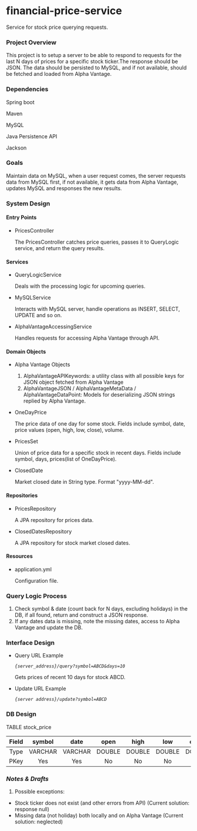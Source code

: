 # financial-price-service
 Service for stock price querying requests.

### Project Overview
This project is to setup a server to be able to respond to requests for the last N days of prices for a specific stock ticker.The response should be JSON. The data should be persisted to MySQL, and if not available, should be fetched and loaded from Alpha Vantage.

### Dependencies
Spring boot

Maven

MySQL

Java Persistence API

Jackson

### Goals
Maintain data on MySQL, when a user request comes, the server requests data from MySQL first, if not available, it gets data from Alpha Vantage, updates MySQL and responses the new results.

### System Design
#### Entry Points
- PricesController

    The PricesController catches price queries, passes it to QueryLogic service, and return the query results.
#### Services
- QueryLogicService

    Deals with the processing logic for upcoming queries.
- MySQLService
    
    Interacts with MySQL server, handle operations as INSERT, SELECT, UPDATE and so on.
- AlphaVantageAccessingService

    Handles requests for accessing Alpha Vantage through API.
#### Domain Objects
- Alpha Vantage Objects
    1) AlphaVantageAPIKeywords: a utility class with all possible keys for JSON object 
    fetched from Alpha Vantage
    2) AlphaVantageJSON / AlphaVantageMetaData / AlphaVantageDataPoint: Models
    for deserializing JSON strings replied by Alpha Vantage.

- OneDayPrice

    The price data of one day for some stock. Fields include symbol, date, price values (open, high, low, close), volume.
- PricesSet

    Union of price data for a specific stock in recent days. Fields include symbol, days, prices(list of OneDayPrice). 

- ClosedDate
    
    Market closed date in String type. Format "yyyy-MM-dd".
#### Repositories
- PricesRepository

    A JPA repository for prices data.
    
- ClosedDatesRepository

    A JPA repository for stock market closed dates.
    
#### Resources
- application.yml

    Configuration file.
### Query Logic Process
1) Check symbol & date (count back for N days, excluding holidays) in the DB, if all found, return and construct a JSON response.
2) If any dates data is missing, note the missing dates, access to Alpha Vantage and update the DB. 
### Interface Design
- Query URL Example

    _`{server_address}/query?symbol=ABCD&days=10`_
     
    Gets prices of recent 10 days for stock ABCD.
- Update URL Example

  _`{server address}/update?symbol=ABCD`_
### DB Design
TABLE stock_price

| Field |  symbol |   date  |  open  |  high  |   low  |  close | volume |
|:-----:|:-------:|:-------:|:------:|:------:|:------:|:------:|:------:|
|  Type | VARCHAR | VARCHAR | DOUBLE | DOUBLE | DOUBLE | DOUBLE |   INT  |
| PKey |   Yes   |   Yes   |   No   |   No   |   No   |   No   |   No   |

### _Notes & Drafts_
1) Possible exceptions:
- Stock ticker does not exist (and other errors from API) (Current solution: response null)
- Missing data (not holiday) both locally and on Alpha Vantage (Current solution: neglected)